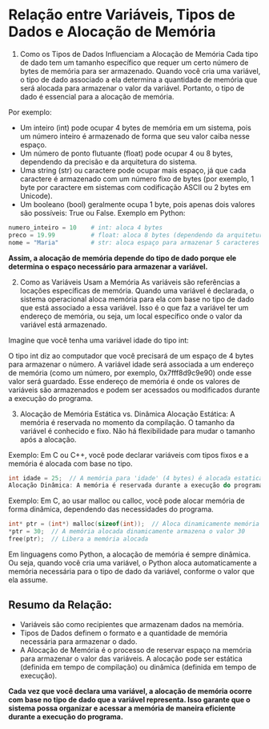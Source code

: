 # Relação entre Variáveis, Tipos de Dados e Alocação de Memória

1. Como os Tipos de Dados Influenciam a Alocação de Memória
Cada tipo de dado tem um tamanho específico que requer um certo número de bytes de memória para ser armazenado. Quando você cria uma variável, o tipo de dado associado a ela determina a quantidade de memória que será alocada para armazenar o valor da variável. Portanto, o tipo de dado é essencial para a alocação de memória.

Por exemplo:

- Um inteiro (int) pode ocupar 4 bytes de memória em um sistema, pois um número inteiro é armazenado de forma que seu valor caiba nesse espaço.
- Um número de ponto flutuante (float) pode ocupar 4 ou 8 bytes, dependendo da precisão e da arquitetura do sistema.
- Uma string (str) ou caractere pode ocupar mais espaço, já que cada caractere é armazenado com um número fixo de bytes (por exemplo, 1 byte por caractere em sistemas com codificação ASCII ou 2 bytes em Unicode).
- Um booleano (bool) geralmente ocupa 1 byte, pois apenas dois valores são possíveis: True ou False.
Exemplo em Python:

```python
numero_inteiro = 10    # int: aloca 4 bytes
preco = 19.99          # float: aloca 8 bytes (dependendo da arquitetura)
nome = "Maria"         # str: aloca espaço para armazenar 5 caracteres (5 bytes)
```

**Assim, a alocação de memória depende do tipo de dado porque ele determina o espaço necessário para armazenar a variável.**

2. Como as Variáveis Usam a Memória
As variáveis são referências a locações específicas de memória. Quando uma variável é declarada, o sistema operacional aloca memória para ela com base no tipo de dado que está associado a essa variável. Isso é o que faz a variável ter um endereço de memória, ou seja, um local específico onde o valor da variável está armazenado.

Imagine que você tenha uma variável idade do tipo int:

O tipo int diz ao computador que você precisará de um espaço de 4 bytes para armazenar o número.
A variável idade será associada a um endereço de memória (como um número, por exemplo, 0x7fff8d9c9e90) onde esse valor será guardado.
Esse endereço de memória é onde os valores de variáveis são armazenados e podem ser acessados ou modificados durante a execução do programa.

3. Alocação de Memória Estática vs. Dinâmica
Alocação Estática: A memória é reservada no momento da compilação. O tamanho da variável é conhecido e fixo. Não há flexibilidade para mudar o tamanho após a alocação.

Exemplo: Em C ou C++, você pode declarar variáveis com tipos fixos e a memória é alocada com base no tipo.

``` c
int idade = 25;  // A memória para 'idade' (4 bytes) é alocada estaticamente
Alocação Dinâmica: A memória é reservada durante a execução do programa, conforme a necessidade. Isso permite maior flexibilidade, já que o tamanho da memória pode ser alterado enquanto o programa está rodando.
```

Exemplo: Em C, ao usar malloc ou calloc, você pode alocar memória de forma dinâmica, dependendo das necessidades do programa.

``` c
int* ptr = (int*) malloc(sizeof(int));  // Aloca dinamicamente memória para um inteiro
*ptr = 30;  // A memória alocada dinamicamente armazena o valor 30
free(ptr);  // Libera a memória alocada
```

Em linguagens como Python, a alocação de memória é sempre dinâmica. Ou seja, quando você cria uma variável, o Python aloca automaticamente a memória necessária para o tipo de dado da variável, conforme o valor que ela assume.

## Resumo da Relação:
- Variáveis são como recipientes que armazenam dados na memória.
- Tipos de Dados definem o formato e a quantidade de memória necessária para armazenar o dado.
- A Alocação de Memória é o processo de reservar espaço na memória para armazenar o valor das variáveis. A alocação pode ser estática (definida em tempo de compilação) ou dinâmica (definida em tempo de execução).

**Cada vez que você declara uma variável, a alocação de memória ocorre com base no tipo de dado que a variável representa. Isso garante que o sistema possa organizar e acessar a memória de maneira eficiente durante a execução do programa.**